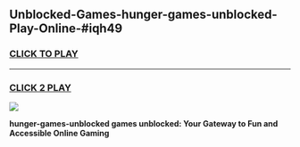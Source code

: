 
## Unblocked-Games-hunger-games-unblocked-Play-Online-#iqh49
<h3>
<a href="https://premium.freeplayer.one?title=hunger-games-unblocked&ref=27F">CLICK TO PLAY</a></h3>
<hr>

<h3>
<a href="https://premium.freeplayer.one?title=hunger-games-unblocked&ref=27F">CLICK 2 PLAY</a>
  
</h3>

<a href="https://premium.freeplayer.one?title=hunger-games-unblocked&ref=27F"><img src="https://clearcache.store/games.png"></a>


**hunger-games-unblocked games unblocked: Your Gateway to Fun and Accessible Online Gaming**
